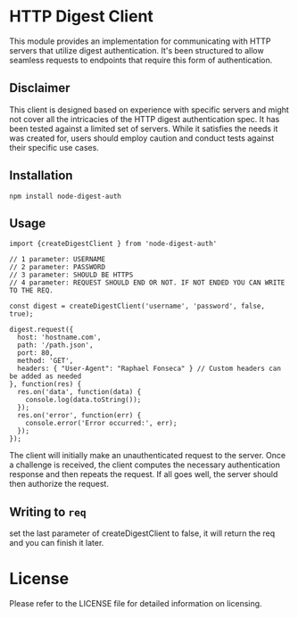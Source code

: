 # HTTP Digest Client

This module provides an implementation for communicating with HTTP servers that
utilize digest authentication. It's been structured to allow seamless requests
to endpoints that require this form of authentication.

## Disclaimer

This client is designed based on experience with specific servers and might not
cover all the intricacies of the HTTP digest authentication spec. It has been
tested against a limited set of servers. While it satisfies the needs it was
created for, users should employ caution and conduct tests against their
specific use cases.

## Installation

    npm install node-digest-auth

## Usage

    import {createDigestClient } from 'node-digest-auth'

    // 1 parameter: USERNAME
    // 2 parameter: PASSWORD
    // 3 parameter: SHOULD BE HTTPS
    // 4 parameter: REQUEST SHOULD END OR NOT. IF NOT ENDED YOU CAN WRITE TO THE REQ.

    const digest = createDigestClient('username', 'password', false, true);

    digest.request({
      host: 'hostname.com',
      path: '/path.json',
      port: 80,
      method: 'GET',
      headers: { "User-Agent": "Raphael Fonseca" } // Custom headers can be added as needed
    }, function(res) {
      res.on('data', function(data) {
        console.log(data.toString());
      });
      res.on('error', function(err) {
        console.error('Error occurred:', err);
      });
    });

The client will initially make an unauthenticated request to the server. Once a
challenge is received, the client computes the necessary authentication response
and then repeats the request. If all goes well, the server should then authorize
the request.

## Writing to `req`

set the last parameter of createDigestClient to false, it will return the req
and you can finish it later.

# License

Please refer to the LICENSE file for detailed information on licensing.
